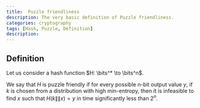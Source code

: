 ```yaml
---
title:  Puzzle friendliness
description: The very basic definition of Puzzle friendliness.
categories: cryptography
tags: [Hash, Puzzle, Definition]
description: 
---
```


## Definition

Let us consider a hash function $H: \bits^* \to \bits^n$.

We say that $H$ is puzzle friendly if for every possible n-bit output value $y$, if $k$ is chosen from a distribution with high min-entropy, then it is infeasible to find $x$ such that $H(k \|\| x) = y$ in time significantly less than $2^n$.

